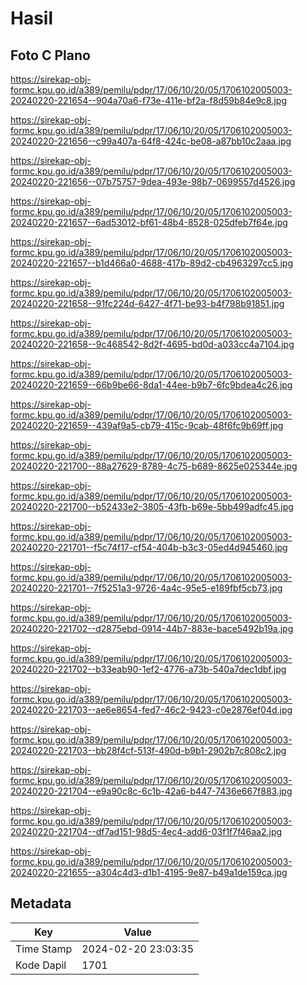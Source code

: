# Hasil

## Foto C Plano

https://sirekap-obj-formc.kpu.go.id/a389/pemilu/pdpr/17/06/10/20/05/1706102005003-20240220-221654--904a70a6-f73e-411e-bf2a-f8d59b84e9c8.jpg

https://sirekap-obj-formc.kpu.go.id/a389/pemilu/pdpr/17/06/10/20/05/1706102005003-20240220-221656--c99a407a-64f8-424c-be08-a87bb10c2aaa.jpg

https://sirekap-obj-formc.kpu.go.id/a389/pemilu/pdpr/17/06/10/20/05/1706102005003-20240220-221656--07b75757-9dea-493e-98b7-0699557d4526.jpg

https://sirekap-obj-formc.kpu.go.id/a389/pemilu/pdpr/17/06/10/20/05/1706102005003-20240220-221657--6ad53012-bf61-48b4-8528-025dfeb7f64e.jpg

https://sirekap-obj-formc.kpu.go.id/a389/pemilu/pdpr/17/06/10/20/05/1706102005003-20240220-221657--b1d466a0-4688-417b-89d2-cb4963297cc5.jpg

https://sirekap-obj-formc.kpu.go.id/a389/pemilu/pdpr/17/06/10/20/05/1706102005003-20240220-221658--91fc224d-6427-4f71-be93-b4f798b91851.jpg

https://sirekap-obj-formc.kpu.go.id/a389/pemilu/pdpr/17/06/10/20/05/1706102005003-20240220-221658--9c468542-8d2f-4695-bd0d-a033cc4a7104.jpg

https://sirekap-obj-formc.kpu.go.id/a389/pemilu/pdpr/17/06/10/20/05/1706102005003-20240220-221659--66b9be66-8da1-44ee-b9b7-6fc9bdea4c26.jpg

https://sirekap-obj-formc.kpu.go.id/a389/pemilu/pdpr/17/06/10/20/05/1706102005003-20240220-221659--439af9a5-cb79-415c-9cab-48f6fc9b69ff.jpg

https://sirekap-obj-formc.kpu.go.id/a389/pemilu/pdpr/17/06/10/20/05/1706102005003-20240220-221700--88a27629-8789-4c75-b689-8625e025344e.jpg

https://sirekap-obj-formc.kpu.go.id/a389/pemilu/pdpr/17/06/10/20/05/1706102005003-20240220-221700--b52433e2-3805-43fb-b69e-5bb499adfc45.jpg

https://sirekap-obj-formc.kpu.go.id/a389/pemilu/pdpr/17/06/10/20/05/1706102005003-20240220-221701--f5c74f17-cf54-404b-b3c3-05ed4d945460.jpg

https://sirekap-obj-formc.kpu.go.id/a389/pemilu/pdpr/17/06/10/20/05/1706102005003-20240220-221701--7f5251a3-9726-4a4c-95e5-e189fbf5cb73.jpg

https://sirekap-obj-formc.kpu.go.id/a389/pemilu/pdpr/17/06/10/20/05/1706102005003-20240220-221702--d2875ebd-0914-44b7-883e-bace5492b19a.jpg

https://sirekap-obj-formc.kpu.go.id/a389/pemilu/pdpr/17/06/10/20/05/1706102005003-20240220-221702--b33eab90-1ef2-4776-a73b-540a7dec1dbf.jpg

https://sirekap-obj-formc.kpu.go.id/a389/pemilu/pdpr/17/06/10/20/05/1706102005003-20240220-221703--ae6e8654-fed7-46c2-9423-c0e2876ef04d.jpg

https://sirekap-obj-formc.kpu.go.id/a389/pemilu/pdpr/17/06/10/20/05/1706102005003-20240220-221703--bb28f4cf-513f-490d-b9b1-2902b7c808c2.jpg

https://sirekap-obj-formc.kpu.go.id/a389/pemilu/pdpr/17/06/10/20/05/1706102005003-20240220-221704--e9a90c8c-6c1b-42a6-b447-7436e667f883.jpg

https://sirekap-obj-formc.kpu.go.id/a389/pemilu/pdpr/17/06/10/20/05/1706102005003-20240220-221704--df7ad151-98d5-4ec4-add6-03f1f7f46aa2.jpg

https://sirekap-obj-formc.kpu.go.id/a389/pemilu/pdpr/17/06/10/20/05/1706102005003-20240220-221655--a304c4d3-d1b1-4195-9e87-b49a1de159ca.jpg


## Metadata

| Key        | Value               |
| ---------- | ------------------- |
| Time Stamp | 2024-02-20 23:03:35 |
| Kode Dapil | 1701                |



